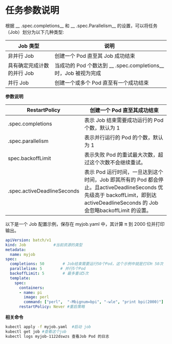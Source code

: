# 任务参数说明

根据 __ .spec.completions__ 和 __ .spec.Parallelism__ 的设置，可以将任务（Job）划分为以下几种类型:

| Job 类型                    | 说明                                                         |
| -------------------------- | ------------------------------------------------------------ |
| 非并行 Job                  | 创建一个 Pod 直至其 Job 成功结束                               |
| 具有确定完成计数的并行 Job | 当成功的 Pod 个数达到 __ .spec.completions__ 时，Job 被视为完成 |
| 并行 Job                   | 创建一个或多个 Pod 直至有一个成功结束                          |

**参数说明**

| RestartPolicy               | 创建一个 Pod 直至其成功结束                                    |
| --------------------------- | ------------------------------------------------------------ |
| .spec.completions           | 表示 Job 结束需要成功运行的 Pod 个数，默认为 1               |
| .spec.parallelism           | 表示并行运行的 Pod 的个数，默认为 1                          |
| spec.backoffLimit           | 表示失败 Pod 的重试最大次数，超过这个次数不会继续重试。      |
| .spec.activeDeadlineSeconds | 表示 Pod 运行时间，一旦达到这个时间，Job 即其所有的 Pod 都会停止。且activeDeadlineSeconds 优先级高于 backoffLimit，即到达 activeDeadlineSeconds 的 Job 会忽略backoffLimit 的设置。 |

以下是一个 Job 配置示例，保存在 myjob.yaml 中，其计算 π 到 2000 位并打印输出。

```yaml
apiVersion: batch/v1
kind: Job            #当前资源的类型
metadata:
  name: myjob
spec:
  completions: 50        # Job结束需要运行50个Pod，这个示例中就是打印π 50次
  parallelism: 5        # 并行5个Pod
  backoffLimit: 5        # 最多重试5次
  template:
    spec:
      containers:
      - name: pi
        image: perl
        command: ["perl",  "-Mbignum=bpi", "-wle", "print bpi(2000)"]
      restartPolicy: Never #重启策略
```

**相关命令**

```bash
kubectl apply -f myjob.yaml  #启动 job
kubectl get job #查看这个job
kubectl logs myjob-1122dswzs 查看Job Pod 的日志
```
